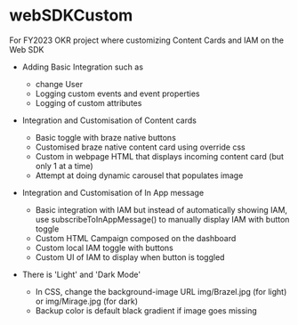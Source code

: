 # webSDKCustom
For FY2023 OKR project where customizing Content Cards and IAM on the Web SDK

- Adding Basic Integration such as
  - change User
  - Logging custom events and event properties
  - Logging of custom attributes
  
- Integration and Customisation of Content cards
  - Basic toggle with braze native buttons
  - Customised braze native content card using override css
  - Custom in webpage HTML that displays incoming content card (but only 1 at a time)
  - Attempt at doing dynamic carousel that populates image
  
- Integration and Customisation of In App message
  - Basic integration with IAM but instead of automatically showing IAM, use subscribeToInAppMessage() to manually display IAM with button toggle
  - Custom HTML Campaign composed on the dashboard
  - Custom local IAM toggle with buttons
  - Custom UI of IAM to display when button is toggled

- There is 'Light' and 'Dark Mode'
  - In CSS, change the background-image URL img/Brazel.jpg (for light) or img/Mirage.jpg (for dark)
  - Backup color is default black gradient if image goes missing